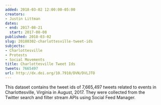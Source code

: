 ```yaml
---
added: 2018-03-02 12:00:00-05:00
creators:
- Justin Littman
dates:
- end: 2017-08-21
  start: 2017-08-08
published: 2018-03-02
slug: 20180302-charlottesville-tweet-ids
subjects:
- Charlottesville
- Protests
- Social Movements
title: Charlottesville Tweet Ids
tweets: 7665497
url: http://dx.doi.org/10.7910/DVN/DVLJTO
---
```


This dataset contains the tweet ids of 7,665,497 tweets related to events in Charlottesville, Virginia in August, 2017. They were collected from the Twitter search and filter stream APIs using Social Feed Manager.
